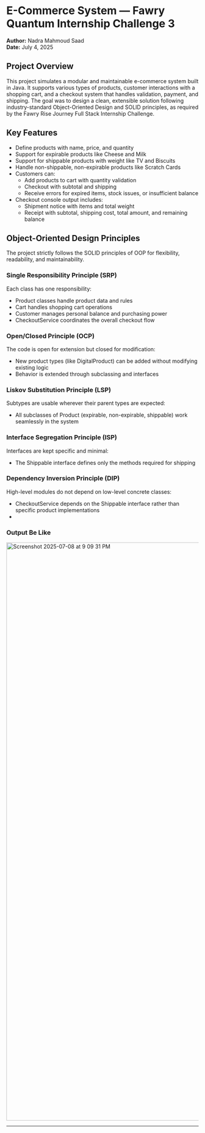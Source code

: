 # E-Commerce System — Fawry Quantum Internship Challenge 3

**Author:** Nadra Mahmoud Saad  
**Date:** July 4, 2025

## Project Overview

This project simulates a modular and maintainable e-commerce system built in Java.
It supports various types of products, customer interactions with a shopping cart, 
and a checkout system that handles validation, payment, and shipping. The goal was
to design a clean, extensible solution following industry-standard Object-Oriented
Design and SOLID principles, as required by the Fawry Rise Journey Full Stack Internship Challenge.

## Key Features

- Define products with name, price, and quantity
- Support for expirable products like Cheese and Milk
- Support for shippable products with weight like TV and Biscuits
- Handle non-shippable, non-expirable products like Scratch Cards
- Customers can:
  - Add products to cart with quantity validation
  - Checkout with subtotal and shipping
  - Receive errors for expired items, stock issues, or insufficient balance
- Checkout console output includes:
  - Shipment notice with items and total weight
  - Receipt with subtotal, shipping cost, total amount, and remaining balance

## Object-Oriented Design Principles

The project strictly follows the SOLID principles of OOP for flexibility, readability, and maintainability.

### Single Responsibility Principle (SRP)
Each class has one responsibility:
- Product classes handle product data and rules
- Cart handles shopping cart operations
- Customer manages personal balance and purchasing power
- CheckoutService coordinates the overall checkout flow

### Open/Closed Principle (OCP)
The code is open for extension but closed for modification:
- New product types (like DigitalProduct) can be added without modifying existing logic
- Behavior is extended through subclassing and interfaces

### Liskov Substitution Principle (LSP)
Subtypes are usable wherever their parent types are expected:
- All subclasses of Product (expirable, non-expirable, shippable) work seamlessly in the system

### Interface Segregation Principle (ISP)
Interfaces are kept specific and minimal:
- The Shippable interface defines only the methods required for shipping

### Dependency Inversion Principle (DIP)
High-level modules do not depend on low-level concrete classes:
- CheckoutService depends on the Shippable interface rather than specific product implementations
- 
### Output Be Like 
<img width="1512" alt="Screenshot 2025-07-08 at 9 09 31 PM" src="https://github.com/user-attachments/assets/fea164b0-20b9-498a-8c97-ec51fa35cc33" />

---
